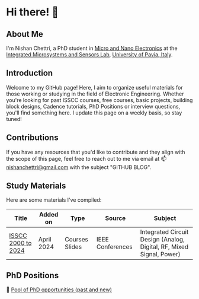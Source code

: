 



# Hi there! 👋

## About Me
I'm Nishan Chettri, a PhD student in [Micro and Nano Electronics](https://phd-mne.unipv.it/index.php?page=Students.php) at the [Integrated Microsystems and Sensors Lab](http://ims2.unipv.it), [University of Pavia, Italy](https://web.unipv.it).

## Introduction
Welcome to my GitHub page! Here, I aim to organize useful materials for those working or studying in the field of Electronic Engineering. Whether you're looking for past ISSCC courses, free courses, basic projects, building block designs, Cadence tutorials, PhD Positions or interview questions, you'll find something here. I update this page on a weekly basis, so stay tuned!

## Contributions
If you have any resources that you'd like to contribute and they align with the scope of this page, feel free to reach out to me via email at 📫 nishanchettri@gmail.com with the subject "GITHUB BLOG".

## Study Materials
Here are some materials I've compiled:

| Title                                           | Added on   | Type          | Source            | Subject                                                        |
|-------------------------------------------------|------------|---------------|-------------------|----------------------------------------------------------------|
| [ISSCC 2000 to 2024](https://github.com/nishanchettri/ISSCC-Courses) | April 2024 | Courses Slides | IEEE Conferences | Integrated Circuit Design (Analog, Digital, RF, Mixed Signal, Power) |

## PhD Positions
🧐 [Pool of PhD opportunities (past and new)](https://github.com/nishanchettri/PhD-positions-electronic-engineering/)



